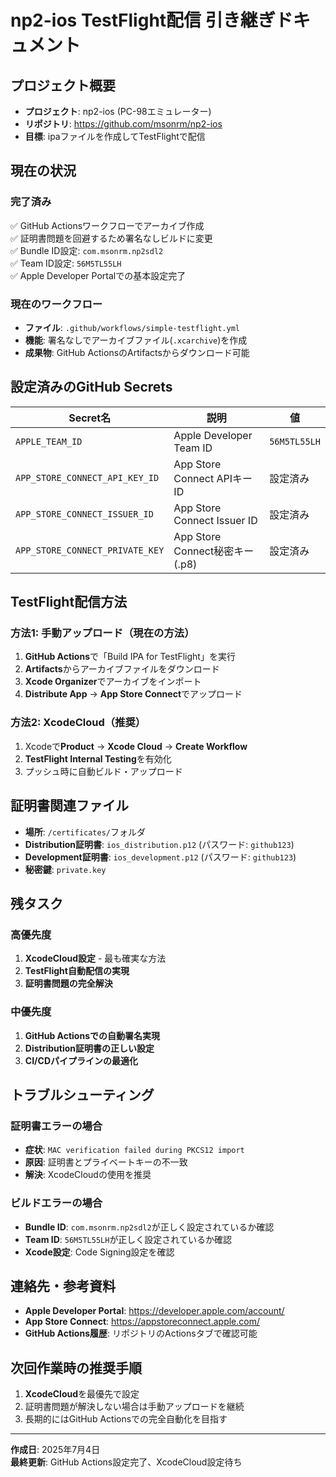 # np2-ios TestFlight配信 引き継ぎドキュメント

## プロジェクト概要
- **プロジェクト**: np2-ios (PC-98エミュレーター)
- **リポジトリ**: https://github.com/msonrm/np2-ios
- **目標**: ipaファイルを作成してTestFlightで配信

## 現在の状況

### 完了済み
✅ GitHub Actionsワークフローでアーカイブ作成  
✅ 証明書問題を回避するため署名なしビルドに変更  
✅ Bundle ID設定: `com.msonrm.np2sdl2`  
✅ Team ID設定: `56M5TL55LH`  
✅ Apple Developer Portalでの基本設定完了  

### 現在のワークフロー
- **ファイル**: `.github/workflows/simple-testflight.yml`
- **機能**: 署名なしでアーカイブファイル(`.xcarchive`)を作成
- **成果物**: GitHub ActionsのArtifactsからダウンロード可能

## 設定済みのGitHub Secrets

| Secret名 | 説明 | 値 |
|---------|------|-----|
| `APPLE_TEAM_ID` | Apple Developer Team ID | `56M5TL55LH` |
| `APP_STORE_CONNECT_API_KEY_ID` | App Store Connect APIキーID | 設定済み |
| `APP_STORE_CONNECT_ISSUER_ID` | App Store Connect Issuer ID | 設定済み |
| `APP_STORE_CONNECT_PRIVATE_KEY` | App Store Connect秘密キー(.p8) | 設定済み |

## TestFlight配信方法

### 方法1: 手動アップロード（現在の方法）
1. **GitHub Actions**で「Build IPA for TestFlight」を実行
2. **Artifacts**からアーカイブファイルをダウンロード
3. **Xcode Organizer**でアーカイブをインポート
4. **Distribute App** → **App Store Connect**でアップロード

### 方法2: XcodeCloud（推奨）
1. Xcodeで**Product** → **Xcode Cloud** → **Create Workflow**
2. **TestFlight Internal Testing**を有効化
3. プッシュ時に自動ビルド・アップロード

## 証明書関連ファイル
- **場所**: `/certificates/`フォルダ
- **Distribution証明書**: `ios_distribution.p12` (パスワード: `github123`)
- **Development証明書**: `ios_development.p12` (パスワード: `github123`)
- **秘密鍵**: `private.key`

## 残タスク

### 高優先度
1. **XcodeCloud設定** - 最も確実な方法
2. **TestFlight自動配信の実現**
3. **証明書問題の完全解決**

### 中優先度
1. **GitHub Actionsでの自動署名実現**
2. **Distribution証明書の正しい設定**
3. **CI/CDパイプラインの最適化**

## トラブルシューティング

### 証明書エラーの場合
- **症状**: `MAC verification failed during PKCS12 import`
- **原因**: 証明書とプライベートキーの不一致
- **解決**: XcodeCloudの使用を推奨

### ビルドエラーの場合
- **Bundle ID**: `com.msonrm.np2sdl2`が正しく設定されているか確認
- **Team ID**: `56M5TL55LH`が正しく設定されているか確認
- **Xcode設定**: Code Signing設定を確認

## 連絡先・参考資料
- **Apple Developer Portal**: https://developer.apple.com/account/
- **App Store Connect**: https://appstoreconnect.apple.com/
- **GitHub Actions履歴**: リポジトリのActionsタブで確認可能

## 次回作業時の推奨手順
1. **XcodeCloud**を最優先で設定
2. 証明書問題が解決しない場合は手動アップロードを継続
3. 長期的にはGitHub Actionsでの完全自動化を目指す

---
**作成日**: 2025年7月4日  
**最終更新**: GitHub Actions設定完了、XcodeCloud設定待ち